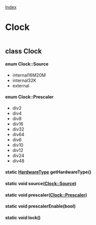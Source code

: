 [Index](../../index.hpp.md#index)

# Clock

```c++
```

## class Clock

#### enum Clock::Source
* internal16M20M
* internal32K
* external

#### enum Clock::Prescaler
* div2
* div4
* div8
* div16
* div32
* div64
* div6
* div10
* div12
* div24
* div48

#### static [HardwareType](hardwaretype.hpp.md#enum-hardwaretype) getHardwareType()

#### static void source([Clock::Source](clock.hpp.md#enum-clocksource))

#### static void prescaler([Clock::Prescaler](clock.hpp.md#enum-clockprescaler))

#### static void prescalerEnable(bool)

#### static void lock()
